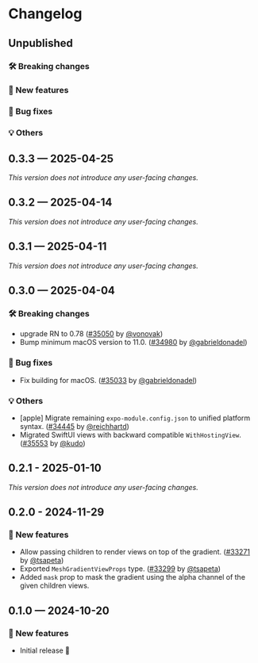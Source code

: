 # Changelog

## Unpublished

### 🛠 Breaking changes

### 🎉 New features

### 🐛 Bug fixes

### 💡 Others

## 0.3.3 — 2025-04-25

_This version does not introduce any user-facing changes._

## 0.3.2 — 2025-04-14

_This version does not introduce any user-facing changes._

## 0.3.1 — 2025-04-11

_This version does not introduce any user-facing changes._

## 0.3.0 — 2025-04-04

### 🛠 Breaking changes

- upgrade RN to 0.78 ([#35050](https://github.com/expo/expo/pull/35050) by [@vonovak](https://github.com/vonovak))
- Bump minimum macOS version to 11.0. ([#34980](https://github.com/expo/expo/pull/34980) by [@gabrieldonadel](https://github.com/gabrieldonadel))

### 🐛 Bug fixes

- Fix building for macOS. ([#35033](https://github.com/expo/expo/pull/35033) by [@gabrieldonadel](https://github.com/gabrieldonadel))

### 💡 Others

- [apple] Migrate remaining `expo-module.config.json` to unified platform syntax. ([#34445](https://github.com/expo/expo/pull/34445) by [@reichhartd](https://github.com/reichhartd))
- Migrated SwiftUI views with backward compatible `WithHostingView`. ([#35553](https://github.com/expo/expo/pull/35553) by [@kudo](https://github.com/kudo))

## 0.2.1 - 2025-01-10

_This version does not introduce any user-facing changes._

## 0.2.0 - 2024-11-29

### 🎉 New features

- Allow passing children to render views on top of the gradient. ([#33271](https://github.com/expo/expo/pull/33271) by [@tsapeta](https://github.com/tsapeta))
- Exported `MeshGradientViewProps` type. ([#33299](https://github.com/expo/expo/pull/33299) by [@tsapeta](https://github.com/tsapeta))
- Added `mask` prop to mask the gradient using the alpha channel of the given children views.

## 0.1.0 — 2024-10-20

### 🎉 New features

- Initial release 🎉
